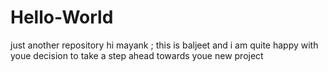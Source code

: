 # Hello-World
just another repository
hi mayank ;
this is baljeet and i am quite happy with youe decision to take a step ahead towards youe new project

